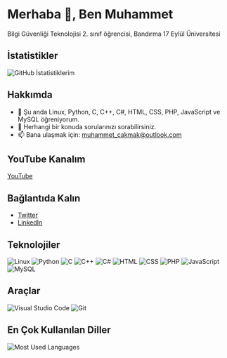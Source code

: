 # Merhaba 👋, Ben Muhammet

Bilgi Güvenliği Teknolojisi 2. sınıf öğrencisi, Bandırma 17 Eylül Üniversitesi

## İstatistikler
![GitHub İstatistiklerim](https://github-readme-stats.vercel.app/api?username=muhametcakmak&show_icons=true&theme=radical)

## Hakkımda
- 🌱 Şu anda Linux, Python, C, C++, C#, HTML, CSS, PHP, JavaScript ve MySQL öğreniyorum.
- 💬 Herhangi bir konuda sorularınızı sorabilirsiniz.
- 📫 Bana ulaşmak için: muhammet_cakmak@outlook.com

## YouTube Kanalım
[YouTube](link)  <!-- Eğer bir YouTube kanalınız varsa buraya ekleyebilirsiniz -->

## Bağlantıda Kalın
- [Twitter](https://x.com/MuhammetCkmak)
- [LinkedIn](https://www.linkedin.com/in/muhammetcakmakk/)

## Teknolojiler
![Linux](https://img.shields.io/badge/-Linux-black?style=flat-square&logo=linux)
![Python](https://img.shields.io/badge/-Python-black?style=flat-square&logo=python)
![C](https://img.shields.io/badge/-C-black?style=flat-square&logo=c)
![C++](https://img.shields.io/badge/-C++-black?style=flat-square&logo=cplusplus)
![C#](https://img.shields.io/badge/-C%23-black?style=flat-square&logo=csharp)
![HTML](https://img.shields.io/badge/-HTML-black?style=flat-square&logo=html5)
![CSS](https://img.shields.io/badge/-CSS-black?style=flat-square&logo=css3)
![PHP](https://img.shields.io/badge/-PHP-black?style=flat-square&logo=php)
![JavaScript](https://img.shields.io/badge/-JavaScript-black?style=flat-square&logo=javascript)
![MySQL](https://img.shields.io/badge/-MySQL-black?style=flat-square&logo=mysql)

## Araçlar
![Visual Studio Code](https://img.shields.io/badge/-Visual%20Studio%20Code-black?style=flat-square&logo=visual-studio-code)
![Git](https://img.shields.io/badge/-Git-black?style=flat-square&logo=git)

## En Çok Kullanılan Diller
![Most Used Languages](https://github-readme-stats.vercel.app/api/top-langs/?username=muhametcakmak&layout=compact&theme=radical)
